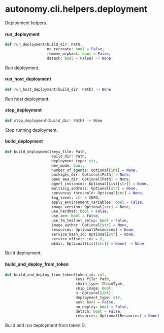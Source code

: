 <a id="autonomy.cli.helpers.deployment"></a>

# autonomy.cli.helpers.deployment

Deployment helpers.

<a id="autonomy.cli.helpers.deployment.run_deployment"></a>

#### run`_`deployment

```python
def run_deployment(build_dir: Path,
                   no_recreate: bool = False,
                   remove_orphans: bool = False,
                   detach: bool = False) -> None
```

Run deployment.

<a id="autonomy.cli.helpers.deployment.run_host_deployment"></a>

#### run`_`host`_`deployment

```python
def run_host_deployment(build_dir: Path) -> None
```

Run host deployment.

<a id="autonomy.cli.helpers.deployment.stop_deployment"></a>

#### stop`_`deployment

```python
def stop_deployment(build_dir: Path) -> None
```

Stop running deployment.

<a id="autonomy.cli.helpers.deployment.build_deployment"></a>

#### build`_`deployment

```python
def build_deployment(keys_file: Path,
                     build_dir: Path,
                     deployment_type: str,
                     dev_mode: bool,
                     number_of_agents: Optional[int] = None,
                     packages_dir: Optional[Path] = None,
                     open_aea_dir: Optional[Path] = None,
                     agent_instances: Optional[List[str]] = None,
                     multisig_address: Optional[str] = None,
                     consensus_threshold: Optional[int] = None,
                     log_level: str = INFO,
                     apply_environment_variables: bool = False,
                     image_version: Optional[str] = None,
                     use_hardhat: bool = False,
                     use_acn: bool = False,
                     use_tm_testnet_setup: bool = False,
                     image_author: Optional[str] = None,
                     resources: Optional[Resources] = None,
                     service_hash_id: Optional[str] = None,
                     service_offset: int = 0,
                     mkdir: Optional[List[str]] = None) -> None
```

Build deployment.

<a id="autonomy.cli.helpers.deployment.build_and_deploy_from_token"></a>

#### build`_`and`_`deploy`_`from`_`token

```python
def build_and_deploy_from_token(token_id: int,
                                keys_file: Path,
                                chain_type: ChainType,
                                skip_image: bool,
                                n: Optional[int],
                                deployment_type: str,
                                aev: bool = False,
                                no_deploy: bool = False,
                                detach: bool = False,
                                resources: Optional[Resources] = None) -> None
```

Build and run deployment from tokenID.

